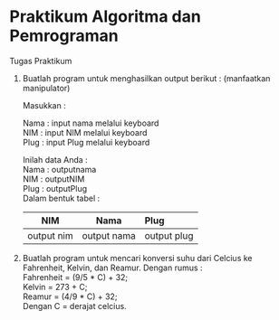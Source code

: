 # Praktikum Algoritma dan Pemrograman

Tugas Praktikum
1. Buatlah program untuk menghasilkan output berikut : (manfaatkan manipulator)

   Masukkan :
   
   Nama       : input nama melalui keyboard  
   NIM        : input NIM melalui keyboard  
   Plug       : input Plug melalui keyboard
   
   Inilah data Anda :  
   Nama       : outputnama  
   NIM        : outputNIM  
   Plug       : outputPlug  
   Dalam bentuk tabel :
   
   NIM | Nama | Plug
   :-----:|:-----:|:-----
   output nim | output nama | output plug

2. Buatlah program untuk mencari konversi suhu dari Celcius ke Fahrenheit, Kelvin, dan Reamur. Dengan rumus :  
Fahrenheit = (9/5 * C) + 32;  
Kelvin = 273 + C;  
Reamur = (4/9 * C) + 32;  
Dengan C = derajat celcius.  

